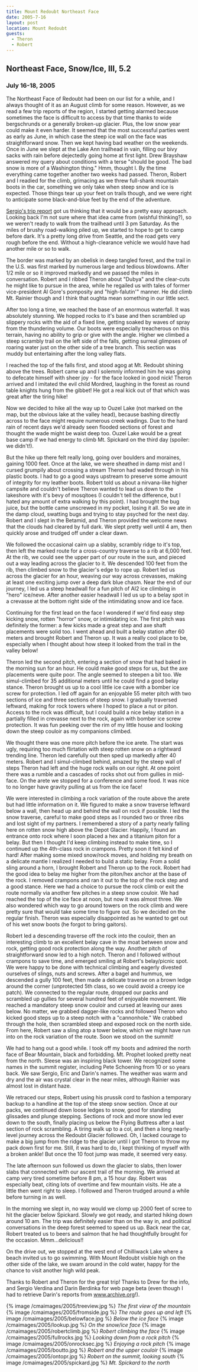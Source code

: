 ```yaml
---
title: Mount Redoubt Northeast Face
date: 2005-7-16
layout: post
location: Mount Redoubt
guests:
  - Theron
  - Robert
---
```


<h2>Northeast Face, Snow/Ice, III, 5.2</h2>
<h3>July 16-18, 2005</h3>


The Northeast Face of Redoubt had been on our list for a while, and I always
thought of it as an August climb for some reason. 
However, as we read a few trip reports of the region, I started getting alarmed
because sometimes the face is difficult to access 
by that time thanks to wide bergschrunds or a generally broken-up glacier.
Plus, the low snow year could make it even harder. It seemed that the most
successful parties went as early as June, in 
which case the steep ice wall on the face was straightforward snow. 
Then we kept having bad weather on the weekends. Once in June we slept 
at the Lake Ann trailhead in vain, filling our bivy sacks with rain before
dejectedly going home at first light. Drew Brayshaw answered 
my query about conditions with a terse "should be good. The bad 
snow is more of a Washington thing." Hmm, thought I. By the 
time everything came together another two weeks had passed. Theron, 
Robert and I readied for the climb, grimacing as we threw full-shank 
mountain boots in the car, something we only take when steep snow 
and ice is expected. Those things tear up your feet on trails 
though, and we were right to anticipate some black-and-blue feet 
by the end of the adventure. 


<a href="https://sverdina.com/redoubt_spickard/redoubt_spickard1.htm">
Sergio's trip report</a>
got us thinking that it would be a pretty easy approach. Looking back 
I'm not sure where that idea came from (wishful thinking?), so we weren't ready to walk 
from the trailhead until 3 pm Saturday. As the miles of brushy road-walking piled up, 
we started to hope to get to camp before dark. It's a pretty long drive from Seattle, 
and the road gets very rough before the end. Without a high-clearance vehicle we would 
have had another mile or so to walk. 


The border was marked by an obelisk in deep tangled forest, and the trail in the U.S. 
was first marked by numerous large and tedious blowdowns. After 1/2 mile or so it 
improved markedly and we passed the miles in conversation. Robert and I ribbed 
Theron about "Dubya" and the clear-cuts he might like to pursue in the area, while 
he regailed us with tales of former vice-president Al Gore's pomposity and "high-falutin'" 
manner. He did climb Mt. Rainier though and I think that oughta mean something in our 
little sect. 


After too long a time, we reached the base of an enormous waterfall. It was 
absolutely stunning. We hopped rocks to it's base and then scrambled up slippery 
rocks with the aid of a fixed line, getting soaked by waves of spray from the 
thundering volume. Our boots 
were especially treacherous on this terrain, having no ability to 
grip or give with the angle. Higher we climbed a steep scrambly trail on the left 
side of the falls, getting surreal glimpses of roaring water just on the other 
side of a tree branch. This section was muddy but entertaining after the long valley flats. 


I reached the top of the falls first, and stood agog at Mt. Redoubt 
shining above the trees. Robert came up and I solemnly informed him he was going 
to defecate himself with sheer joy - for the face looked in good nick! Theron 
arrived and I imitated the evil child Mordred, laughing in the forest as round 
table knights hung from the gibbet! He got a real kick out of that which was 
great after the tiring hike! 


Now we decided to hike all the way up to Ouzel Lake (not marked on the map, but 
the obvious lake at the valley head), because bashing directly across to the face 
might require numerous creek wadings. Due to the hard rain of recent days we'd 
already seen flooded sections of forest and thought the wade might be waist deep too. 
Ouzel Lake would be a great base camp if we had energy to climb Mt. Spickard on the 
third day (spoiler: we didn't!). 


But the hike up there felt really long, going over boulders and moraines, gaining 
1000 feet. Once at the lake, we were sheathed in damp mist and I cursed grumpily about 
crossing a stream Theron had waded through in his plastic boots. I had to go a good 
ways upstream to preserve some amount of integrity for my leather boots. Robert told 
us about a nirvana-like higher campsite and couldn't believe Theron wanted to lead 
us down to the lakeshore with it's bevy of mosqitoes (I couldn't tell the difference, 
but I hated any amount of extra walking by this point). I had brought the bug juice, 
but the bottle came unscrewed in my pocket, losing it all. So we ate in the damp 
cloud, swatting bugs and trying to stay psyched for the next day. Robert and I slept 
in the Betamid, and Theron provided the welcome news that the clouds had cleared by 
full dark. We slept pretty well until 4 am, then quickly arose and trudged off under 
a clear dawn. 


We followed the occasional cairn up a slabby, scrambly ridge to it's top, then left 
the marked route for a cross-country traverse to a rib at 6,000 feet. At the rib, we 
could see the upper part of our route in the sun, and pieced out a way leading across 
the glacier to it. We descended 100 feet from the rib, then climbed snow to the glacier's 
edge to rope up. Robert led us across the glacier for an hour, weaving our way across 
crevasses, making at least one exciting jump over a deep dark blue chasm. Near the end 
of our journey, I led us a steep headwall for a fun pitch of AI2 ice climbing in "hero" 
ice/neve. After another easier headwall I led us up to a belay spot in a crevasse at the 
bottom right side of the intimidating snow and ice face. 


Continuing for the first lead on the face I wondered if we'd find easy step kicking snow, 
rotten "horror" snow, or intimidating ice. The first pitch was definitely the former: a 
few kicks made a great step and axe shaft placements were solid too. I went ahead and 
built a belay station after 60 meters and brought Robert and Theron up. It was a really 
cool place to be, especially when I thought about how steep it looked from the trail 
in the valley below! 


Theron led the second pitch, entering a section of snow that had baked in the morning 
sun for an hour. He could make good steps for us, but the axe placements were quite poor. 
The angle seemed to steepen a bit too. We simul-climbed for 35 additional meters until 
he could find a good belay stance. Theron brought us up to a cool little ice cave with 
a bomber ice screw for protection. I led off again for an enjoyable 55 meter pitch with 
two sections of ice and three sections of steep snow. I gradually traversed leftward, 
making for rock towers where I hoped to place a nut or piton. Access to the rock was 
difficult, but I could build a nice belay station in a partially filled in crevasse 
next to the rock, again with bomber ice screw protection. It was fun peeking over the 
rim of my little house and looking down the steep couloir as my companions climbed. 


We thought there was one more pitch before the ice arete. The start was ugly, requiring 
too much flirtation with steep rotten snow on a rightward trending line. Theron led 
carefully out then sped up markedly after 40 meters. Robert and I simul-climbed behind, 
amazed by the steep wall of steps Theron had left and the huge rock walls on our right. 
At one point there was a rumble and a cascades of rocks shot out from gullies in mid-face. 
On the arete we stopped for a conference and some food. It was nice to no longer have 
gravity pulling at us from the ice face! 


We were interested in climbing a rock variation of the route above the arete but had 
little information on it. We figured to make a snow traverse leftward below a wall, then 
head up and behind the wall on rock if possible. I led the snow traverse, careful to make 
good steps as I rounded two or three ribs and lost sight of my partners. I remembered a 
story of a party nearly falling here on rotten snow high above the Depot Glacier. Happily, 
I found an entrance onto rock where I soon placed a hex and a titanium piton for a belay. 
But then I thought I'd keep climbing instead to make time, so I continued up the 4th-class 
rock in crampons. Pretty soon it felt kind of hard! After making some mixed snow/rock moves, 
and holding my breath on a delicate mantle I realized I needed to build a static belay. From 
a solid sling around a horn, I brought Robert and Theron up to the rock. Robert had the 
good idea to belay me higher from the piton/hex anchor at the base of the rock. I removed 
crampons and ran it out to the top of the rock step and a good stance. Here we had a choice 
to pursue the rock climb or exit the route normally via another few pitches in a steep snow 
couloir. We had reached the top of the ice face at noon, but now it was almost three. We 
also wondered which way to go around towers on the rock climb and were pretty sure that 
would take some time to figure out. So we decided on the regular finish. Theron was 
especially disappointed as he wanted to get out of his wet snow boots (he forgot to bring gaitors). 


Robert led a descending traverse off the rock into the couloir, then an interesting 
climb to an excellent belay cave in the moat between snow and rock, getting good rock
protection along the way. Another pitch of straightforward snow led to a high notch. 
Theron and I followed without crampons to save time, and emerged smiling at Robert's 
belay/picnic spot. We were happy to be done with technical climbing and eagerly 
divested ourselves of slings, nuts and screws. After a bagel and hummus, we descended 
a gully 100 feet, then made a delicate traverse on a brown ledge around the corner 
(unprotected 5th class, so we could avoid a creepy ice patch). We connected to the 
regular route, dropped our packs and scrambled up gullies for several hundred feet 
of enjoyable movement. We reached a mandatory steep snow couloir and cursed at 
leaving our axes below. No matter, we grabbed dagger-like rocks and followed Theron who
kicked good steps up to a steep notch with a "cannonhole." We crabbed through the hole, 
then scrambled steep and exposed rock on the north side. From here, Robert saw a sling 
atop a tower below, which we might have run into on the rock variation of the route. 
Soon we stood on the summit! 


We had to hang out a good while. I took off my boots and admired the north face of Bear 
Mountain, black and forbidding. Mt. Prophet looked pretty neat from the north. Sleese 
was an inspiring black tower. We recognized some names in the summit register, including 
Pete Schoening from 10 or so years back. We saw Sergio, Eric and Darin's names. The 
weather was warm and dry and the air was crystal clear in the near miles, although 
Rainier was almost lost in distant haze. 


We retraced our steps, Robert using his prussik cord to fashion a temporary backup to a 
handline at the top of the steep snow section. Once at our packs, we continued down loose 
ledges to snow, good for standing glissades and plunge stepping. Sections of rock and more 
snow led ever down to the south, finally placing us below the Flying Buttress after a last 
section of rock scrambling. A tiring walk up to a col, and then a long nearly-level journey 
across the Redoubt Glacier followed. Oh, I lacked courage to make a big jump from the ridge 
to the glacier until I got Theron to throw my pack down first for me. Still, it was hard to 
do, I kept thinking of myself with a broken ankle! But once the 10 foot jump was made, it 
seemed very easy. 


The late afternoon sun followed us down the glacier to slabs, then lower slabs that connected 
with our ascent trail of the morning. We arrived at camp very tired sometime before 8 pm, 
a 15 hour day. Robert was especially beat, citing lots of overtime and few mountain 
visits. He ate a little then went right to sleep. I followed and Theron trudged around 
a while before turning in as well. 


In the morning we slept in, no way would we clomp up 2000 feet of scree to hit the glacier 
below Spickard. Slowly we got ready, and started hiking down around 10 am. The trip was 
definitely easier than on the way in, and political conversations in the deep forest 
seemed to speed us up. Back near the car, Robert treated us to beers and salmon that he 
had thoughtfully brought for the occasion. Mmm...delicious!! 


On the drive out, we stopped at the west end of Chilliwack Lake where a beach invited us 
to go swimming. With Mount Redoubt visible high on the other side of the lake, we swam 
around in the cold water, happy for the chance to visit another high wild peak. 


Thanks to Robert and Theron for the great trip! Thanks to Drew for the info, 
and
Sergio Verdina and Darin Berdinka for web page beta 
(even though I had to retrieve Darin's
reports from www.archive.org!).


{% image /cmaimages/2005/treeview.jpg %}
<i>The first view of the mountain</i>
{% image /cmaimages/2005/fromside.jpg %}
<i>The route goes up and left</i>
{% image /cmaimages/2005/belowface.jpg %}
<i>Below the ice face</i>
{% image /cmaimages/2005/lookup.jpg %}
<i>On the snow/ice face</i>
{% image /cmaimages/2005/robertclimb.jpg %}
<i>Robert climbing the face</i>
{% image /cmaimages/2005/fullrocks.jpg %}
<i>Looking down from a rock pitch</i>
{% image /cmaimages/2005/onrocksec.jpg %}
<i>Enjoying a rock pitch</i>
{% image /cmaimages/2005/boutto.jpg %}
<i>Robert and the upper couloir</i>
{% image /cmaimages/2005/ontopr.jpg %}
<i>Robert on the summit, looking south</i>
{% image /cmaimages/2005/spickard.jpg %}
<i>Mt. Spickard to the north</i>
